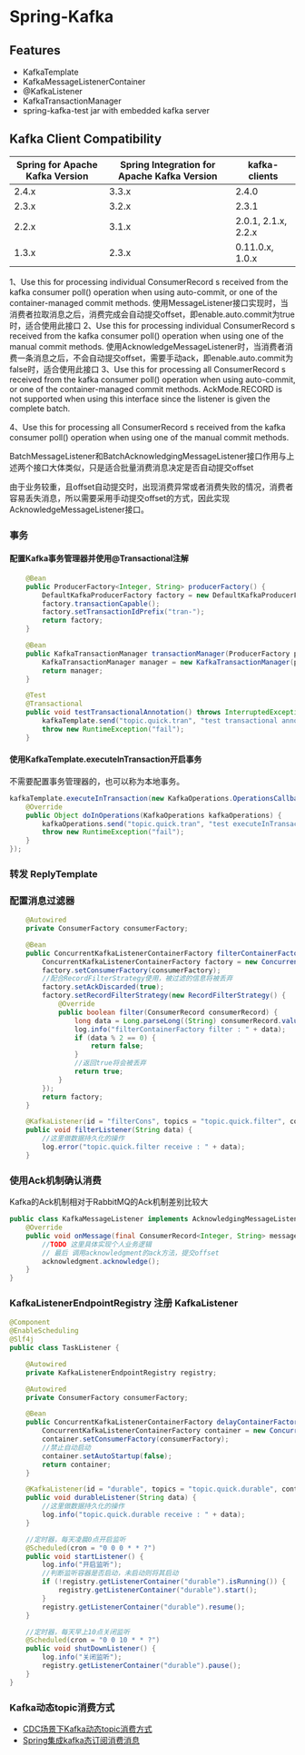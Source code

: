 # Spring-Kafka
<!-- @author DHJT 2020-02-12 -->
## Features
- KafkaTemplate
- KafkaMessageListenerContainer
- @KafkaListener
- KafkaTransactionManager
- spring-kafka-test jar with embedded kafka server

## Kafka Client Compatibility
| Spring for Apache Kafka Version | Spring Integration for Apache Kafka Version |    kafka-clients    |
|---------------------------------|---------------------------------------------|---------------------|
| 2.4.x                           | 3.3.x                                       | 2.4.0               |
| 2.3.x                           | 3.2.x                                       | 2.3.1               |
| 2.2.x                           | 3.1.x                                       | 2.0.1, 2.1.x, 2.2.x |
| 1.3.x                           | 2.3.x                                       | 0.11.0.x, 1.0.x     |


1、Use this for processing individual ConsumerRecord s received from the kafka consumer poll() operation when using auto-commit, or one of the container-managed commit methods.
使用MessageListener接口实现时，当消费者拉取消息之后，消费完成会自动提交offset，即enable.auto.commit为true时，适合使用此接口
2、Use this for processing individual ConsumerRecord s received from the kafka consumer poll() operation when using one of the manual commit methods.
使用AcknowledgeMessageListener时，当消费者消费一条消息之后，不会自动提交offset，需要手动ack，即enable.auto.commit为false时，适合使用此接口
3、Use this for processing all ConsumerRecord s received from the kafka consumer poll() operation when using auto-commit, or one of the container-managed commit methods. AckMode.RECORD is not supported when using this interface since the listener is given the complete batch.

4、Use this for processing all ConsumerRecord s received from the kafka consumer poll() operation when using one of the manual commit methods.

BatchMessageListener和BatchAcknowledgingMessageListener接口作用与上述两个接口大体类似，只是适合批量消费消息决定是否自动提交offset

由于业务较重，且offset自动提交时，出现消费异常或者消费失败的情况，消费者容易丢失消息，所以需要采用手动提交offset的方式，因此实现AcknowledgeMessageListener接口。


### 事务

#### 配置Kafka事务管理器并使用@Transactional注解
```java
    @Bean
    public ProducerFactory<Integer, String> producerFactory() {
        DefaultKafkaProducerFactory factory = new DefaultKafkaProducerFactory<>(senderProps());
        factory.transactionCapable();
        factory.setTransactionIdPrefix("tran-");
        return factory;
    }

    @Bean
    public KafkaTransactionManager transactionManager(ProducerFactory producerFactory) {
        KafkaTransactionManager manager = new KafkaTransactionManager(producerFactory);
        return manager;
    }

    @Test
    @Transactional
    public void testTransactionalAnnotation() throws InterruptedException {
        kafkaTemplate.send("topic.quick.tran", "test transactional annotation");
        throw new RuntimeException("fail");
    }
```

#### 使用KafkaTemplate.executeInTransaction开启事务
不需要配置事务管理器的，也可以称为本地事务。
```java
kafkaTemplate.executeInTransaction(new KafkaOperations.OperationsCallback() {
    @Override
    public Object doInOperations(KafkaOperations kafkaOperations) {
        kafkaOperations.send("topic.quick.tran", "test executeInTransaction");
        throw new RuntimeException("fail");
    }
});
```

### 转发 ReplyTemplate

### 配置消息过滤器
```java
    @Autowired
    private ConsumerFactory consumerFactory;

    @Bean
    public ConcurrentKafkaListenerContainerFactory filterContainerFactory() {
        ConcurrentKafkaListenerContainerFactory factory = new ConcurrentKafkaListenerContainerFactory();
        factory.setConsumerFactory(consumerFactory);
        //配合RecordFilterStrategy使用，被过滤的信息将被丢弃
        factory.setAckDiscarded(true);
        factory.setRecordFilterStrategy(new RecordFilterStrategy() {
            @Override
            public boolean filter(ConsumerRecord consumerRecord) {
                long data = Long.parseLong((String) consumerRecord.value());
                log.info("filterContainerFactory filter : " + data);
                if (data % 2 == 0) {
                    return false;
                }
                //返回true将会被丢弃
                return true;
            }
        });
        return factory;
    }

    @KafkaListener(id = "filterCons", topics = "topic.quick.filter", containerFactory = "filterContainerFactory")
    public void filterListener(String data) {
        //这里做数据持久化的操作
        log.error("topic.quick.filter receive : " + data);
    }
```

### 使用Ack机制确认消费
Kafka的Ack机制相对于RabbitMQ的Ack机制差别比较大
```java
public class KafkaMessageListener implements AcknowledgingMessageListener<Integer, String> {
    @Override
    public void onMessage(final ConsumerRecord<Integer, String> message, final Acknowledgment acknowledgment) {
        //TODO 这里具体实现个人业务逻辑
        // 最后 调用acknowledgment的ack方法，提交offset
        acknowledgment.acknowledge();
    }
}
```

### KafkaListenerEndpointRegistry 注册 KafkaListener
```java
@Component
@EnableScheduling
@Slf4j
public class TaskListener {

    @Autowired
    private KafkaListenerEndpointRegistry registry;

    @Autowired
    private ConsumerFactory consumerFactory;

    @Bean
    public ConcurrentKafkaListenerContainerFactory delayContainerFactory() {
        ConcurrentKafkaListenerContainerFactory container = new ConcurrentKafkaListenerContainerFactory();
        container.setConsumerFactory(consumerFactory);
        //禁止自动启动
        container.setAutoStartup(false);
        return container;
    }

    @KafkaListener(id = "durable", topics = "topic.quick.durable", containerFactory = "delayContainerFactory")
    public void durableListener(String data) {
        //这里做数据持久化的操作
        log.info("topic.quick.durable receive : " + data);
    }

    //定时器，每天凌晨0点开启监听
    @Scheduled(cron = "0 0 0 * * ?")
    public void startListener() {
        log.info("开启监听");
        //判断监听容器是否启动，未启动则将其启动
        if (!registry.getListenerContainer("durable").isRunning()) {
            registry.getListenerContainer("durable").start();
        }
        registry.getListenerContainer("durable").resume();
    }

    //定时器，每天早上10点关闭监听
    @Scheduled(cron = "0 0 10 * * ?")
    public void shutDownListener() {
        log.info("关闭监听");
        registry.getListenerContainer("durable").pause();
    }
}
```
### Kafka动态topic消费方式
- [CDC场景下Kafka动态topic消费方式](http://cache.baiducontent.com/c?m=9d78d513d9d431ab4f9ee0697c67c015684381132ba6a4020ba4843896732d42506793e274764957c7823c390ef50f1aa8b12173441e3df2de8d9f4aaae3c97b73c97d73671cf1104f8c04edd642239176c60be3a94de5e9a1&p=ce6f8315d9c541e001be9b7c174c&newp=9c759a43d6d018fc57efd2601b5692695d0fc20e3bddd201298ffe0cc4241a1a1a3aecbf2d211b0fd5c57a6c02ab4b5beefb32743d0034f1f689df08d2ecce7e3cd1&user=baidu&fm=sc&query=%B6%AF%CC%AC%CF%FB%B7%D1kafka&qid=d7060038000068f2&p1=1)
- [Spring集成kafka态订阅消费消息](https://www.jianshu.com/p/5ea2de323e18)

[1]: https://blog.csdn.net/jpfjdmm/article/details/100709256 'kafka介绍及使用'
[2]: https://www.jianshu.com/p/13589c6839ec 'Spring-Kafka（七）—— 实现消息转发以及ReplyTemplate'
[3]: https://www.jianshu.com/c/0c9d83802b0c 'Spring-Kafka史上最强入门教程'
[4]: https://www.jianshu.com/p/92487ba9052f 'Kafka在SpringBoot中的入门配置'